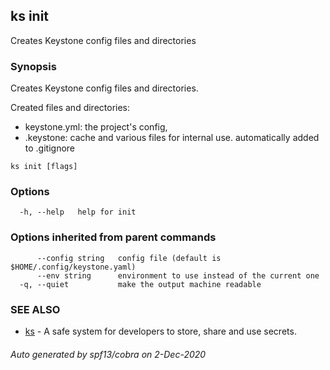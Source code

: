 ## ks init

Creates Keystone config files and directories

### Synopsis

Creates Keystone config files and directories.

Created files and directories:
 - keystone.yml: the project's config,
 - .keystone:    cache and various files for internal use. 
                 automatically added to .gitignore


```
ks init [flags]
```

### Options

```
  -h, --help   help for init
```

### Options inherited from parent commands

```
      --config string   config file (default is $HOME/.config/keystone.yaml)
      --env string      environment to use instead of the current one
  -q, --quiet           make the output machine readable
```

### SEE ALSO

* [ks](ks.md)	 - A safe system for developers to store, share and use secrets.

###### Auto generated by spf13/cobra on 2-Dec-2020
